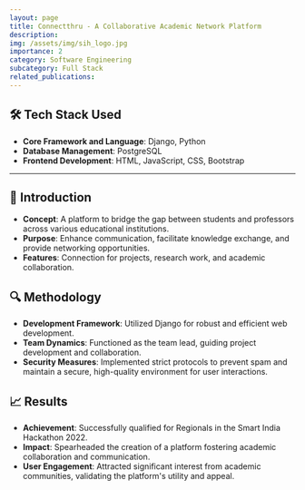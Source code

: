 ```yaml
---
layout: page
title: Connectthru - A Collaborative Academic Network Platform
description:
img: /assets/img/sih_logo.jpg
importance: 2
category: Software Engineering
subcategory: Full Stack
related_publications:
---
```



## 🛠️ Tech Stack Used

- **Core Framework and Language**: Django, Python
- **Database Management**: PostgreSQL
- **Frontend Development**: HTML, JavaScript, CSS, Bootstrap

---

## 📖 Introduction

- **Concept**: A platform to bridge the gap between students and professors across various educational institutions.
- **Purpose**: Enhance communication, facilitate knowledge exchange, and provide networking opportunities.
- **Features**: Connection for projects, research work, and academic collaboration.

## 🔍 Methodology

- **Development Framework**: Utilized Django for robust and efficient web development.
- **Team Dynamics**: Functioned as the team lead, guiding project development and collaboration.
- **Security Measures**: Implemented strict protocols to prevent spam and maintain a secure, high-quality environment for user interactions.

## 📈 Results

- **Achievement**: Successfully qualified for Regionals in the Smart India Hackathon 2022.
- **Impact**: Spearheaded the creation of a platform fostering academic collaboration and communication.
- **User Engagement**: Attracted significant interest from academic communities, validating the platform's utility and appeal.

[//]: # (<!-- ## 🖼️ Visualizations -->)

[//]: # ()
[//]: # (---)
